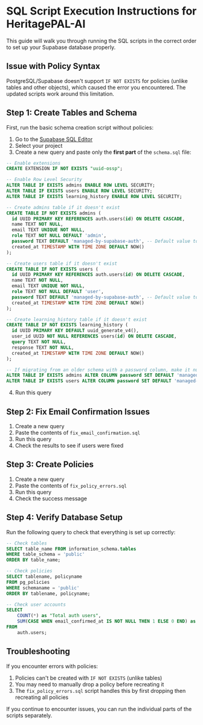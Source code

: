 # SQL Script Execution Instructions for HeritagePAL-AI

This guide will walk you through running the SQL scripts in the correct order to set up your Supabase database properly.

## Issue with Policy Syntax

PostgreSQL/Supabase doesn't support `IF NOT EXISTS` for policies (unlike tables and other objects), which caused the error you encountered. The updated scripts work around this limitation.

## Step 1: Create Tables and Schema

First, run the basic schema creation script without policies:

1. Go to the [Supabase SQL Editor](https://app.supabase.io)
2. Select your project
3. Create a new query and paste only the **first part** of the `schema.sql` file:

```sql
-- Enable extensions
CREATE EXTENSION IF NOT EXISTS "uuid-ossp";

-- Enable Row Level Security
ALTER TABLE IF EXISTS admins ENABLE ROW LEVEL SECURITY;
ALTER TABLE IF EXISTS users ENABLE ROW LEVEL SECURITY;
ALTER TABLE IF EXISTS learning_history ENABLE ROW LEVEL SECURITY;

-- Create admins table if it doesn't exist
CREATE TABLE IF NOT EXISTS admins (
  id UUID PRIMARY KEY REFERENCES auth.users(id) ON DELETE CASCADE,
  name TEXT NOT NULL,
  email TEXT UNIQUE NOT NULL,
  role TEXT NOT NULL DEFAULT 'admin',
  password TEXT DEFAULT 'managed-by-supabase-auth', -- Default value to avoid null constraint issues
  created_at TIMESTAMP WITH TIME ZONE DEFAULT NOW()
);

-- Create users table if it doesn't exist
CREATE TABLE IF NOT EXISTS users (
  id UUID PRIMARY KEY REFERENCES auth.users(id) ON DELETE CASCADE,
  name TEXT NOT NULL,
  email TEXT UNIQUE NOT NULL,
  role TEXT NOT NULL DEFAULT 'user',
  password TEXT DEFAULT 'managed-by-supabase-auth', -- Default value to avoid null constraint issues
  created_at TIMESTAMP WITH TIME ZONE DEFAULT NOW()
);

-- Create learning_history table if it doesn't exist
CREATE TABLE IF NOT EXISTS learning_history (
  id UUID PRIMARY KEY DEFAULT uuid_generate_v4(),
  user_id UUID NOT NULL REFERENCES users(id) ON DELETE CASCADE,
  query TEXT NOT NULL,
  response TEXT NOT NULL,
  created_at TIMESTAMP WITH TIME ZONE DEFAULT NOW()
);

-- If migrating from an older schema with a password column, make it nullable and add default
ALTER TABLE IF EXISTS admins ALTER COLUMN password SET DEFAULT 'managed-by-supabase-auth';
ALTER TABLE IF EXISTS users ALTER COLUMN password SET DEFAULT 'managed-by-supabase-auth';
```

4. Run this query

## Step 2: Fix Email Confirmation Issues

1. Create a new query
2. Paste the contents of `fix_email_confirmation.sql` 
3. Run this query
4. Check the results to see if users were fixed

## Step 3: Create Policies

1. Create a new query
2. Paste the contents of `fix_policy_errors.sql`
3. Run this query
4. Check the success message

## Step 4: Verify Database Setup

Run the following query to check that everything is set up correctly:

```sql
-- Check tables
SELECT table_name FROM information_schema.tables 
WHERE table_schema = 'public' 
ORDER BY table_name;

-- Check policies
SELECT tablename, policyname 
FROM pg_policies 
WHERE schemaname = 'public' 
ORDER BY tablename, policyname;

-- Check user accounts
SELECT 
    COUNT(*) as "Total auth users",
    SUM(CASE WHEN email_confirmed_at IS NOT NULL THEN 1 ELSE 0 END) as "Confirmed emails"
FROM 
    auth.users;
```

## Troubleshooting

If you encounter errors with policies:

1. Policies can't be created with `IF NOT EXISTS` (unlike tables)
2. You may need to manually drop a policy before recreating it
3. The `fix_policy_errors.sql` script handles this by first dropping then recreating all policies

If you continue to encounter issues, you can run the individual parts of the scripts separately. 